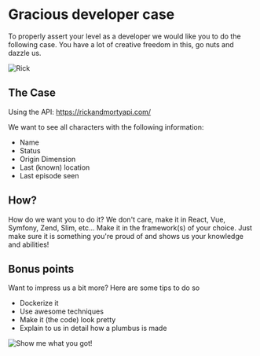 # Gracious developer case
To properly assert your level as a developer we would like you to do the following case. 
You have a lot of creative freedom in this, go nuts and dazzle us.

![Rick](https://pbs.twimg.com/profile_images/897250392022540288/W1T-QjML_400x400.jpg)

## The Case
Using the API: https://rickandmortyapi.com/

We want to see all characters with the following information:
- Name
- Status
- Origin Dimension
- Last (known) location
- Last episode seen

## How?
How do we want you to do it? We don't care, make it in React, Vue, Symfony, Zend, Slim, etc... 
Make it in the framework(s) of your choice. 
Just make sure it is something you're proud of and shows us your knowledge and abilities!

## Bonus points
Want to impress us a bit more? Here are some tips to do so
- Dockerize it
- Use awesome techniques
- Make it (the code) look pretty
- Explain to us in detail how a plumbus is made

![Show me what you got!](https://media.giphy.com/media/26DOs997h6fgsCthu/giphy.gif)
